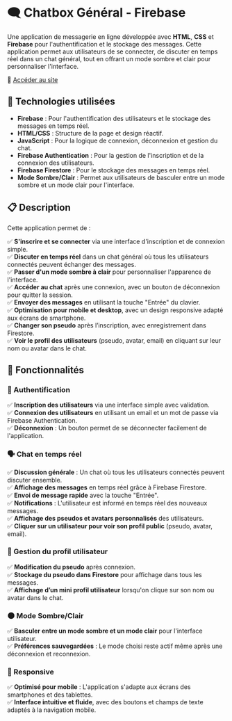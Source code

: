 # 🗨️ **Chatbox Général - Firebase** 

Une application de messagerie en ligne développée avec **HTML**, **CSS** et **Firebase** pour l'authentification et le stockage des messages. Cette application permet aux utilisateurs de se connecter, de discuter en temps réel dans un chat général, tout en offrant un mode sombre et clair pour personnaliser l'interface.

🔗 [Accéder au site](https://kevgenga.github.io/test-chat-firebase/)

## 🚀 **Technologies utilisées**

- **Firebase** : Pour l'authentification des utilisateurs et le stockage des messages en temps réel.
- **HTML/CSS** : Structure de la page et design réactif.
- **JavaScript** : Pour la logique de connexion, déconnexion et gestion du chat.
- **Firebase Authentication** : Pour la gestion de l'inscription et de la connexion des utilisateurs.
- **Firebase Firestore** : Pour le stockage des messages en temps réel.
- **Mode Sombre/Clair** : Permet aux utilisateurs de basculer entre un mode sombre et un mode clair pour l'interface.

## 📋 **Description**

Cette application permet de :

✅ **S'inscrire et se connecter** via une interface d'inscription et de connexion simple.  
✅ **Discuter en temps réel** dans un chat général où tous les utilisateurs connectés peuvent échanger des messages.  
✅ **Passer d'un mode sombre à clair** pour personnaliser l'apparence de l'interface.  
✅ **Accéder au chat** après une connexion, avec un bouton de déconnexion pour quitter la session.  
✅ **Envoyer des messages** en utilisant la touche "Entrée" du clavier.  
✅ **Optimisation pour mobile et desktop**, avec un design responsive adapté aux écrans de smartphone.  
✅ **Changer son pseudo** après l’inscription, avec enregistrement dans Firestore.  
✅ **Voir le profil des utilisateurs** (pseudo, avatar, email) en cliquant sur leur nom ou avatar dans le chat.

## 📝 **Fonctionnalités**

### 🔐 Authentification
✅ **Inscription des utilisateurs** via une interface simple avec validation.  
✅ **Connexion des utilisateurs** en utilisant un email et un mot de passe via Firebase Authentication.  
✅ **Déconnexion** : Un bouton permet de se déconnecter facilement de l'application.

### 🗣️ Chat en temps réel
✅ **Discussion générale** : Un chat où tous les utilisateurs connectés peuvent discuter ensemble.  
✅ **Affichage des messages** en temps réel grâce à Firebase Firestore.  
✅ **Envoi de message rapide** avec la touche "Entrée".  
✅ **Notifications** : L'utilisateur est informé en temps réel des nouveaux messages.  
✅ **Affichage des pseudos et avatars personnalisés** des utilisateurs.  
✅ **Cliquer sur un utilisateur pour voir son profil public** (pseudo, avatar, email).

### 👤 Gestion du profil utilisateur
✅ **Modification du pseudo** après connexion.  
✅ **Stockage du pseudo dans Firestore** pour affichage dans tous les messages.  
✅ **Affichage d’un mini profil utilisateur** lorsqu'on clique sur son nom ou avatar dans le chat.

### 🌑 Mode Sombre/Clair
✅ **Basculer entre un mode sombre et un mode clair** pour l'interface utilisateur.  
✅ **Préférences sauvegardées** : Le mode choisi reste actif même après une déconnexion et reconnexion.

### 📱 Responsive
✅ **Optimisé pour mobile** : L'application s'adapte aux écrans des smartphones et des tablettes.  
✅ **Interface intuitive et fluide**, avec des boutons et champs de texte adaptés à la navigation mobile.
